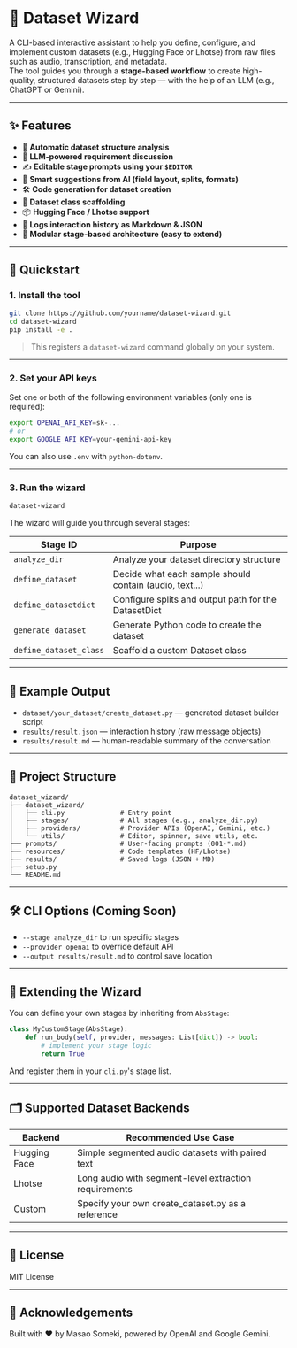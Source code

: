 # 🧙 Dataset Wizard

A CLI-based interactive assistant to help you define, configure, and implement custom datasets (e.g., Hugging Face or Lhotse) from raw files such as audio, transcription, and metadata.  
The tool guides you through a **stage-based workflow** to create high-quality, structured datasets step by step — with the help of an LLM (e.g., ChatGPT or Gemini).

---

## ✨ Features

- 📁 **Automatic dataset structure analysis**
- 💬 **LLM-powered requirement discussion**
- ✍️ **Editable stage prompts using your `$EDITOR`**
- 🧠 **Smart suggestions from AI (field layout, splits, formats)**
- 🛠️ **Code generation for dataset creation**
- 🧪 **Dataset class scaffolding**
- 📦 **Hugging Face / Lhotse support**
- 💾 **Logs interaction history as Markdown & JSON**
- 🧱 **Modular stage-based architecture (easy to extend)**

---

## 🏁 Quickstart

### 1. Install the tool

```bash
git clone https://github.com/yourname/dataset-wizard.git
cd dataset-wizard
pip install -e .
````

> This registers a `dataset-wizard` command globally on your system.

---

### 2. Set your API keys

Set one or both of the following environment variables (only one is required):

```bash
export OPENAI_API_KEY=sk-...
# or
export GOOGLE_API_KEY=your-gemini-api-key
```

You can also use `.env` with `python-dotenv`.

---

### 3. Run the wizard

```bash
dataset-wizard
```

The wizard will guide you through several stages:

| Stage ID               | Purpose                                                 |
| ---------------------- | ------------------------------------------------------- |
| `analyze_dir`          | Analyze your dataset directory structure                |
| `define_dataset`       | Decide what each sample should contain (audio, text...) |
| `define_datasetdict`   | Configure splits and output path for the DatasetDict    |
| `generate_dataset`     | Generate Python code to create the dataset              |
| `define_dataset_class` | Scaffold a custom Dataset class                         |

---

## 📁 Example Output

* `dataset/your_dataset/create_dataset.py` — generated dataset builder script
* `results/result.json` — interaction history (raw message objects)
* `results/result.md` — human-readable summary of the conversation

---

## 🧩 Project Structure

```
dataset_wizard/
├── dataset_wizard/
│   ├── cli.py              # Entry point
│   ├── stages/             # All stages (e.g., analyze_dir.py)
│   ├── providers/          # Provider APIs (OpenAI, Gemini, etc.)
│   └── utils/              # Editor, spinner, save utils, etc.
├── prompts/                # User-facing prompts (001-*.md)
├── resources/              # Code templates (HF/Lhotse)
├── results/                # Saved logs (JSON + MD)
├── setup.py
└── README.md
```

---

## 🛠️ CLI Options (Coming Soon)

* `--stage analyze_dir` to run specific stages
* `--provider openai` to override default API
* `--output results/result.md` to control save location

---

## 🧠 Extending the Wizard

You can define your own stages by inheriting from `AbsStage`:

```python
class MyCustomStage(AbsStage):
    def run_body(self, provider, messages: List[dict]) -> bool:
        # implement your stage logic
        return True
```

And register them in your `cli.py`'s stage list.

---

## 🗂️ Supported Dataset Backends

| Backend      | Recommended Use Case                                  |
| ------------ | ----------------------------------------------------- |
| Hugging Face | Simple segmented audio datasets with paired text      |
| Lhotse       | Long audio with segment-level extraction requirements |
| Custom       | Specify your own create\_dataset.py as a reference    |

---

## 📜 License

MIT License

---

## 🙏 Acknowledgements

Built with ❤️ by Masao Someki, powered by OpenAI and Google Gemini.
